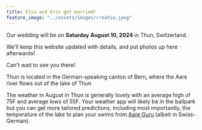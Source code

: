 ```yaml
---
title: Elsa and Eric get married!
feature_image: "../assets/images/croatia.jpeg"
---
```


Our wedding will be on **Saturday August 10, 2024** in Thun, Switzerland.

We'll keep this website updated with details, and put photos up here afterwards!

Can't wait to see you there!


Thun is located in the German-speaking canton of Bern, where the Aare river flows out of the lake of Thun

The weather in August in Thun is generally lovely with an average high of 75F and average lows of 55F. Your weather app will likely be in the ballpark but you can get more tailored predictions, including most importantly, the temperature of the lake to plan your swims from [Aare Guru](https://aare.guru/#thun) (albeit in Swiss-German).